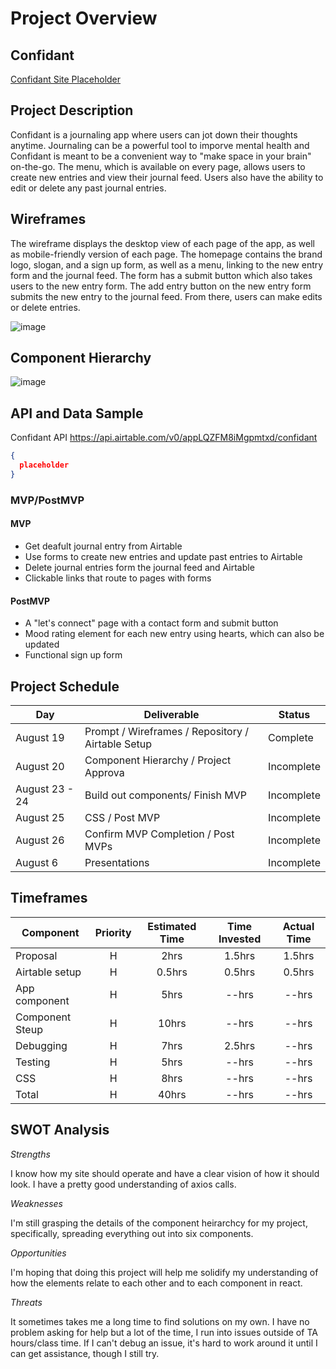 # Project Overview

## Confidant

[Confidant Site Placeholder](https://pantrymeals.surge.sh/)

## Project Description

Confidant is a journaling app where users can jot down their thoughts anytime. Journaling can be a powerful tool to imporve mental health and Confidant is meant to be a convenient way to "make space in your brain" on-the-go. The menu, which is available on every page, allows users to create new entries and view their journal feed. Users also have the ability to edit or delete any past journal entries.


## Wireframes
The wireframe displays the desktop view of each page of the app, as well as mobile-friendly version of each page. The homepage contains the brand logo, slogan, and a sign up form, as well as a menu, linking to the new entry form and the journal feed. The form has a submit button which also takes users to the new entry form. The add entry button on the new entry form submits the new entry to the journal feed. From there, users can make edits or delete entries.

![image](https://user-images.githubusercontent.com/83891591/130286570-1cda2f11-1ce4-4046-bfaa-2c70bd3b607d.png)


## Component Hierarchy

![image](https://user-images.githubusercontent.com/83891591/130286497-71926664-c0ba-4f7f-b1d4-a43d028fbd3d.png)


## API and Data Sample

Confidant API https://api.airtable.com/v0/appLQZFM8iMgpmtxd/confidant

```json
{
  placeholder  
}
```


### MVP/PostMVP 

#### MVP 

- Get deafult journal entry from Airtable
- Use forms to create new entries and update past entries to Airtable
- Delete journal entries form the journal feed and Airtable
- Clickable links that route to pages with forms


#### PostMVP  

- A "let's connect" page with a contact form and submit button
- Mood rating element for each new entry using hearts, which can also be updated
- Functional sign up form


## Project Schedule


|  Day | Deliverable | Status
|---|---| ---|
|August 19| Prompt / Wireframes / Repository / Airtable Setup | Complete
|August 20| Component Hierarchy / Project Approva | Incomplete
|August 23 - 24| Build out components/ Finish MVP | Incomplete
|August 25| CSS / Post MVP  | Incomplete
|August 26| Confirm MVP Completion / Post MVPs  | Incomplete
|August 6| Presentations | Incomplete



## Timeframes

| Component | Priority | Estimated Time | Time Invested | Actual Time |
| --- | :---: |  :---: | :---: | :---: |
| Proposal | H | 2hrs| 1.5hrs | 1.5hrs |
| Airtable setup | H | 0.5hrs| 0.5hrs | 0.5hrs |
| App component | H | 5hrs| --hrs | --hrs |
| Component Steup | H | 10hrs| --hrs | --hrs |
| Debugging | H | 7hrs| 2.5hrs | --hrs |
| Testing | H | 5hrs| --hrs | --hrs |
| CSS| H | 8hrs| --hrs | --hrs |
| Total | H | 40hrs| --hrs | --hrs |


## SWOT Analysis

*Strengths*

I know how my site should operate and have a clear vision of how it should look. I have a pretty good understanding of axios calls.

*Weaknesses*

I'm still grasping the details of the component heirarchcy for my project, specifically, spreading everything out into six components.

*Opportunities*

I'm hoping that doing this project will help me solidify my understanding of how the elements relate to each other and to each component in react.

*Threats*

It sometimes takes me a long time to find solutions on my own. I have no problem asking for help but a lot of the time, I run into issues outside of TA hours/class time. If I can't debug an issue, it's hard to work around it until I can get assistance, though I still try.
